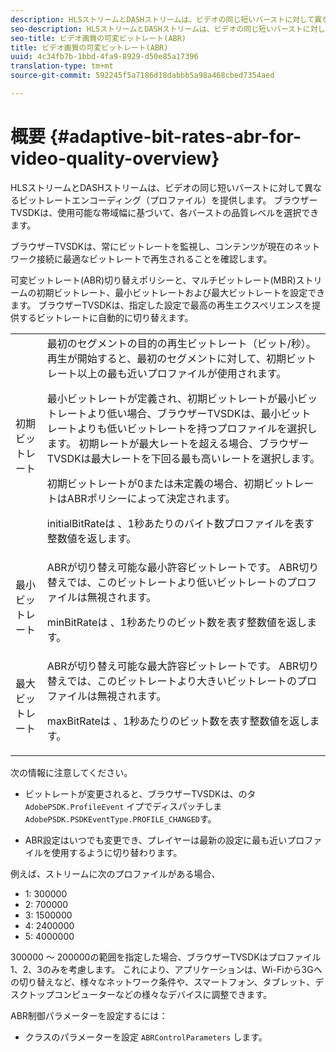 ```yaml
---
description: HLSストリームとDASHストリームは、ビデオの同じ短いバーストに対して異なるビットレートエンコーディング（プロファイル）を提供します。 ブラウザーTVSDKは、使用可能な帯域幅に基づいて、各バーストの品質レベルを選択できます。
seo-description: HLSストリームとDASHストリームは、ビデオの同じ短いバーストに対して異なるビットレートエンコーディング（プロファイル）を提供します。 ブラウザーTVSDKは、使用可能な帯域幅に基づいて、各バーストの品質レベルを選択できます。
seo-title: ビデオ画質の可変ビットレート(ABR)
title: ビデオ画質の可変ビットレート(ABR)
uuid: 4c34fb7b-1bbd-4fa9-8929-d50e85a17396
translation-type: tm+mt
source-git-commit: 592245f5a7186d18dabbb5a98a468cbed7354aed

---
```



# 概要 {#adaptive-bit-rates-abr-for-video-quality-overview}

HLSストリームとDASHストリームは、ビデオの同じ短いバーストに対して異なるビットレートエンコーディング（プロファイル）を提供します。 ブラウザーTVSDKは、使用可能な帯域幅に基づいて、各バーストの品質レベルを選択できます。

ブラウザーTVSDKは、常にビットレートを監視し、コンテンツが現在のネットワーク接続に最適なビットレートで再生されることを確認します。

可変ビットレート(ABR)切り替えポリシーと、マルチビットレート(MBR)ストリームの初期ビットレート、最小ビットレートおよび最大ビットレートを設定できます。 ブラウザーTVSDKは、指定した設定で最高の再生エクスペリエンスを提供するビットレートに自動的に切り替えます。

<table id="table_AF838E082235406AA359BF1C1A77F85F"> 
 <tbody> 
  <tr> 
   <td colname="col01"> 初期ビットレート </td> 
   <td colname="col2">最初のセグメントの目的の再生ビットレート（ビット/秒）。 再生が開始すると、最初のセグメントに対して、初期ビットレート以上の最も近いプロファイルが使用されます。 <p> 最小ビットレートが定義され、初期ビットレートが最小ビットレートより低い場合、ブラウザーTVSDKは、最小ビットレートよりも低いビットレートを持つプロファイルを選択します。 初期レートが最大レートを超える場合、ブラウザーTVSDKは最大レートを下回る最も高いレートを選択します。 </p> <p>初期ビットレートが0または未定義の場合、初期ビットレートはABRポリシーによって決定されます。 </p> <p><span class="codeph"> initialBitRateは</span> 、1秒あたりのバイト数プロファイルを表す整数値を返します。 </p> </td> 
  </tr> 
  <tr> 
   <td colname="col01"> 最小ビットレート </td> 
   <td colname="col2">ABRが切り替え可能な最小許容ビットレートです。 ABR切り替えでは、このビットレートより低いビットレートのプロファイルは無視されます。 <p><span class="codeph"> minBitRateは</span> 、1秒あたりのビット数を表す整数値を返します。 </p> </td> 
  </tr> 
  <tr> 
   <td colname="col01"> 最大ビットレート </td> 
   <td colname="col2">ABRが切り替え可能な最大許容ビットレートです。 ABR切り替えでは、このビットレートより大きいビットレートのプロファイルは無視されます。 <p><span class="codeph"> maxBitRateは</span> 、1秒あたりのビット数を表す整数値を返します。 </p> </td> 
  </tr> 
 </tbody> 
</table>

次の情報に注意してください。

* ビットレートが変更されると、ブラウザーTVSDKは、のタ `AdobePSDK.ProfileEvent` イプでディスパッチしま `AdobePSDK.PSDKEventType.PROFILE_CHANGED`す。

* ABR設定はいつでも変更でき、プレイヤーは最新の設定に最も近いプロファイルを使用するように切り替わります。

例えば、ストリームに次のプロファイルがある場合、

* 1: 300000
* 2: 700000
* 3: 1500000
* 4: 2400000
* 5: 4000000

300000 ～ 200000の範囲を指定した場合、ブラウザーTVSDKはプロファイル1、2、3のみを考慮します。 これにより、アプリケーションは、Wi-Fiから3Gへの切り替えなど、様々なネットワーク条件や、スマートフォン、タブレット、デスクトップコンピューターなどの様々なデバイスに調整できます。

ABR制御パラメーターを設定するには：

* クラスのパラメーターを設定 `ABRControlParameters` します。


